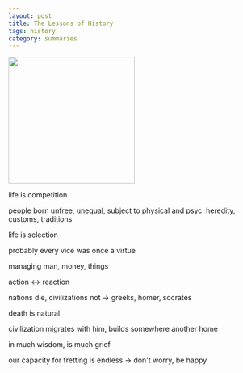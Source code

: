 ```yaml
---
layout: post
title: The Lessons of History
tags: history
category: summaries  
---
```


<img height="250"  src="https://i.gr-assets.com/images/S/compressed.photo.goodreads.com/books/1387722025l/174713.jpg" />

life is competition

people born unfree, unequal, subject to physical and psyc. heredity, customs, traditions

life is selection

probably every vice was once a virtue

managing man, money, things

action <-> reaction 

nations die, civilizations not -> greeks, homer, socrates

death is natural

civilization migrates with him, builds somewhere another home 

in much wisdom, is much grief

our capacity for fretting is endless -> don't worry, be happy 

 

